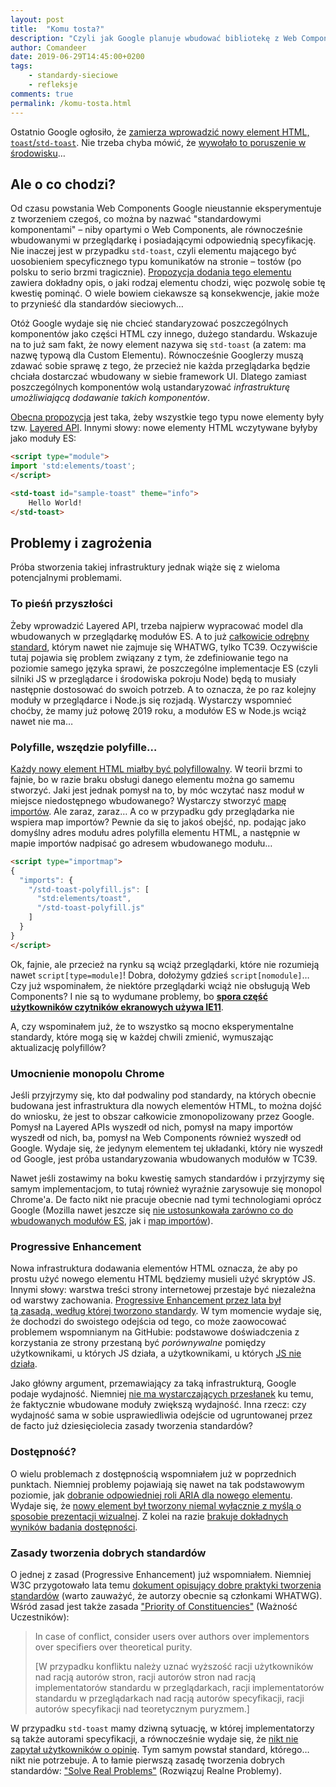 ```yaml
---
layout: post
title:  "Komu tosta?"
description: "Czyli jak Google planuje wbudować bibliotekę z Web Components w przeglądarkę."
author: Comandeer
date: 2019-06-29T14:45:00+0200
tags:
    - standardy-sieciowe
    - refleksje
comments: true
permalink: /komu-tosta.html
---
```


Ostatnio Google ogłosiło, że [zamierza wprowadzić nowy element HTML, `toast`/`std-toast`](https://groups.google.com/a/chromium.org/forum/#!msg/blink-dev/Gl7FIKM5IFw/tA70X9ZIBQAJ). Nie trzeba chyba mówić, że [wywołało to poruszenie w środowisku](https://adactio.com/journal/15357)…<!--more-->

## Ale o co chodzi?

Od czasu powstania Web Components Google nieustannie eksperymentuje z tworzeniem czegoś, co można by nazwać "standardowymi komponentami" – niby opartymi o Web Components, ale równocześnie wbudowanymi w przeglądarkę i posiadającymi odpowiednią specyfikację. Nie inaczej jest w przypadku `std-toast`, czyli elementu mającego być uosobieniem specyficznego typu komunikatów na stronie – tostów (po polsku to serio brzmi tragicznie). [Propozycja dodania tego elementu](https://github.com/jackbsteinberg/std-toast) zawiera dokładny opis, o jaki rodzaj elementu chodzi, więc pozwolę sobie tę kwestię pominąć. O wiele bowiem ciekawsze są konsekwencje, jakie może to przynieść dla standardów sieciowych…

Otóż Google wydaje się nie chcieć standaryzować poszczególnych komponentów jako części HTML czy innego, dużego standardu. Wskazuje na to już sam fakt, że nowy element nazywa się `std-toast` (a zatem: ma nazwę typową dla Custom Elementu). Równocześnie Googlerzy muszą zdawać sobie sprawę z tego, że przecież nie każda przeglądarka będzie chciała dostarczać wbudowany w siebie framework UI. Dlatego zamiast poszczególnych komponentów wolą ustandaryzować _infrastrukturę umożliwiającą dodawanie takich komponentów_.

[Obecna propozycja](https://github.com/whatwg/html/issues/4697) jest taka, żeby wszystkie tego typu nowe elementy były tzw. [Layered API](https://github.com/drufball/layered-apis). Innymi słowy: nowe elementy HTML wczytywane byłyby jako moduły ES:

```html
<script type="module">
import 'std:elements/toast';
</script>

<std-toast id="sample-toast" theme="info">
    Hello World!
</std-toast>
```



## Problemy i zagrożenia

Próba stworzenia takiej infrastruktury jednak wiąże się z wieloma potencjalnymi problemami.

### To pieśń przyszłości

Żeby wprowadzić Layered API, trzeba najpierw wypracować model dla wbudowanych w przeglądarkę modułów ES. A to już [całkowicie odrębny standard](https://github.com/tc39/proposal-javascript-standard-library), którym nawet nie zajmuje się WHATWG, tylko TC39. Oczywiście tutaj pojawia się problem związany z tym, że zdefiniowanie tego na poziomie samego języka sprawi, że poszczególne implementacje ES (czyli silniki JS w przeglądarce i środowiska pokroju Node) będą to musiały następnie dostosować do swoich potrzeb. A to oznacza, że po raz kolejny moduły w przeglądarce i Node.js się rozjadą. Wystarczy wspomnieć choćby, że mamy już połowę 2019 roku, a modułów ES w Node.js wciąż nawet nie ma…

### Polyfille, wszędzie polyfille…

[Każdy nowy element HTML miałby być polyfillowalny](https://github.com/whatwg/html/issues/4696). W teorii brzmi to fajnie, bo w razie braku obsługi danego elementu można go samemu stworzyć. Jaki jest jednak pomysł na to, by móc wczytać nasz moduł w miejsce niedostępnego wbudowanego? Wystarczy stworzyć [mapę importów](https://github.com/WICG/import-maps#for-built-in-modules-in-module-import-map-supporting-browsers). Ale zaraz, zaraz… A co w przypadku gdy przeglądarka nie wspiera map importów? Pewnie da się to jakoś obejść, np. podając jako domyślny adres modułu adres polyfilla elementu HTML, a następnie w mapie importów nadpisać go adresem wbudowanego modułu…

```html
<script type="importmap">
{
  "imports": {
    "/std-toast-polyfill.js": [
      "std:elements/toast",
      "/std-toast-polyfill.js"
    ]
  }
}
</script>
```

Ok, fajnie, ale przecież na rynku są wciąż przeglądarki, które nie rozumieją nawet `script[type=module]`! Dobra, dołożymy gdzieś `script[nomodule]`… Czy już wspominałem, że niektóre przeglądarki wciąż nie obsługują Web Components? I nie są to wydumane problemy, bo [**spora część użytkowników czytników ekranowych używa IE11**](https://webaim.org/projects/screenreadersurvey7/#browsercombos).

A, czy wspominałem już, że to wszystko są mocno eksperymentalne standardy, które mogą się w każdej chwili zmienić, wymuszając aktualizację polyfillów?

### Umocnienie monopolu Chrome

Jeśli przyjrzymy się, kto dał podwaliny pod standardy, na których obecnie budowana jest infrastruktura dla nowych elementów HTML, to można dojść do wniosku, że jest to obszar całkowicie zmonopolizowany przez Google. Pomysł na Layered APIs wyszedł od nich, pomysł na mapy importów wyszedł od nich, ba, pomysł na Web Components również wyszedł od Google. Wydaje się, że jedynym elementem tej układanki, który nie wyszedł od Google, jest próba ustandaryzowania wbudowanych modułów w TC39.

Nawet jeśli zostawimy na boku kwestię samych standardów i przyjrzymy się samym implementacjom, to tutaj również wyraźnie zarysowuje się monopol Chrome'a. De facto nikt nie pracuje obecnie nad tymi technologiami oprócz Google (Mozilla nawet jeszcze się [nie ustosunkowała zarówno co do wbudowanych modułów ES](https://github.com/mozilla/standards-positions/issues/147), jak i [map importów](https://github.com/mozilla/standards-positions/issues/146)).

### Progressive Enhancement

Nowa infrastruktura dodawania elementów HTML oznacza, że aby po prostu użyć nowego elementu HTML będziemy musieli użyć skryptów JS. Innymi słowy: warstwa treści strony internetowej przestaje być niezależna od warstwy zachowania. [Progressive Enhancement przez lata był tą zasadą, według której tworzono standardy](https://github.com/w3c/csswg-drafts/issues/3778#issuecomment-478291654). W tym momencie wydaje się, że dochodzi do swoistego odejścia od tego, co może zaowocować problemem wspomnianym na GitHubie: podstawowe doświadczenia z korzystania ze strony przestaną być _porównywalne_ pomiędzy użytkownikami, u których JS działa, a użytkownikami, u których [JS nie działa](https://kryogenix.org/code/browser/everyonehasjs.html).

Jako główny argument, przemawiający za taką infrastrukturą, Google podaje wydajność. Niemniej [nie ma wystarczających przesłanek](https://github.com/whatwg/html/issues/4697#issuecomment-506644355) ku temu, że faktycznie wbudowane moduły zwiększą wydajność. Inna rzecz: czy wydajność sama w sobie usprawiedliwia odejście od ugruntowanej przez de facto już dziesięciolecia zasady tworzenia standardów?

### Dostępność?

O wielu problemach z dostępnością wspomniałem już w poprzednich punktach. Niemniej problemy pojawiają się nawet na tak podstawowym poziomie, jak [dobranie odpowiedniej roli ARIA dla nowego elementu](https://github.com/jackbsteinberg/std-toast/issues/25). Wydaje się, że [nowy element był tworzony niemal wyłącznie z myślą o sposobie prezentacji wizualnej](https://github.com/jackbsteinberg/std-toast/tree/84bb6eadac5001da031ec1a228ab467221d3e35c/study-group). Z kolei na razie [brakuje dokładnych wyników badania dostępności](https://github.com/jackbsteinberg/std-toast/issues/25#issuecomment-505421273).

### Zasady tworzenia dobrych standardów

O jednej z zasad (Progressive Enhancement) już wspomniałem. Niemniej W3C przygotowało lata temu [dokument opisujący dobre praktyki tworzenia standardów](https://www.w3.org/TR/html-design-principles/) (warto zauważyć, że autorzy obecnie są członkami WHATWG). Wśród zasad jest także zasada ["Priority of Constituencies"](https://www.w3.org/TR/html-design-principles/#priority-of-constituencies) (Ważność Uczestników):

> In case of conflict, consider users over authors over implementors over specifiers over theoretical purity.
>
> [W przypadku konfliktu należy uznać wyższość racji użytkowników nad racją autorów stron, racji autorów stron nad racją implementatorów standardu w przeglądarkach, racji implementatorów standardu w przeglądarkach nad racją autorów specyfikacji, racji autorów specyfikacji nad teoretycznym puryzmem.]

W przypadku `std-toast` mamy dziwną sytuację, w której implementatorzy są także autorami specyfikacji, a równocześnie wydaje się, że [nikt nie zapytał użytkowników o opinię](http://adrianroselli.com/2019/06/scraping-burned-toast.html). Tym samym powstał standard, którego… nikt nie potrzebuje. A to łamie pierwszą zasadę tworzenia dobrych standardów: ["Solve Real Problems"](https://www.w3.org/TR/html-design-principles/#solve-real-problems) (Rozwiązuj Realne Problemy).
